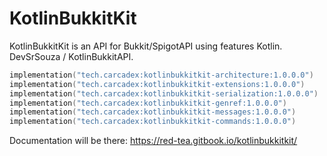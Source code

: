 # KotlinBukkitKit
KotlinBukkitKit is an API for Bukkit/SpigotAPI using features Kotlin. DevSrSouza / KotlinBukkitAPI.


```kotlin
implementation("tech.carcadex:kotlinbukkitkit-architecture:1.0.0.0")
implementation("tech.carcadex:kotlinbukkitkit-extensions:1.0.0.0")
implementation("tech.carcadex:kotlinbukkitkit-serialization:1.0.0.0")
implementation("tech.carcadex:kotlinbukkitkit-genref:1.0.0.0")
implementation("tech.carcadex:kotlinbukkitkit-messages:1.0.0.0")
implementation("tech.carcadex:kotlinbukkitkit-commands:1.0.0.0")
```


Documentation will be there: https://red-tea.gitbook.io/kotlinbukkitkit/
